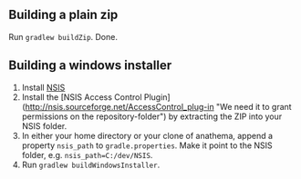 Building a plain zip
--------------------
Run ``gradlew buildZip``. Done.

Building a windows installer
----------------------------
1. Install [NSIS](http://nsis.sourceforge.net/Download "Our installer-framework of choice")
2. Install the [NSIS Access Control Plugin] (http://nsis.sourceforge.net/AccessControl_plug-in "We need it to grant permissions on the repository-folder") by extracting the ZIP into your NSIS folder.
3. In either your home directory or your clone of anathema, append a property ``nsis_path`` to ``gradle.properties``. Make it point to the NSIS folder, e.g. ``nsis_path=C:/dev/NSIS``.
4. Run ``gradlew buildWindowsInstaller``.
